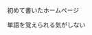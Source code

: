 <html>
<hemd>
<meta charset="UTF=8">
初めて書いたホームページ
</titl>
<head>
<body>

単語を覚えられる気がしない
</body>
</html>
